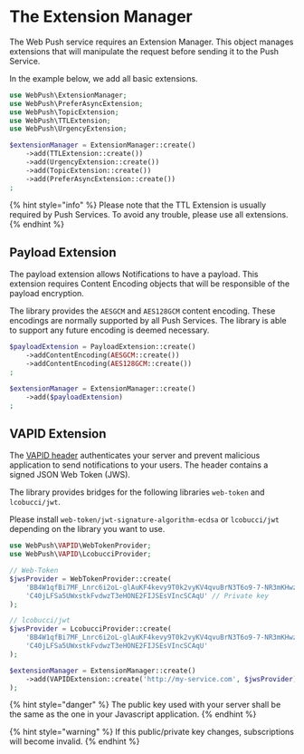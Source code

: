 # The Extension Manager

The Web Push service requires an Extension Manager. This object manages extensions that will manipulate the request before sending it to the Push Service.

In the example below, we add all basic extensions.

```php
use WebPush\ExtensionManager;
use WebPush\PreferAsyncExtension;
use WebPush\TopicExtension;
use WebPush\TTLExtension;
use WebPush\UrgencyExtension;

$extensionManager = ExtensionManager::create()
    ->add(TTLExtension::create())
    ->add(UrgencyExtension::create())
    ->add(TopicExtension::create())
    ->add(PreferAsyncExtension::create())
;
```

{% hint style="info" %}
Please note that the TTL Extension is usually required by Push Services. To avoid any trouble, please use all extensions.
{% endhint %}

## Payload Extension

The payload extension allows Notifications to have a payload. This extension requires Content Encoding objects that will be responsible of the payload encryption.

The library provides the `AESGCM` and `AES128GCM` content encoding. These encodings are normally supported by all Push Services. The library is able to support any future encoding is deemed necessary.

```php
$payloadExtension = PayloadExtension::create()
    ->addContentEncoding(AESGCM::create())
    ->addContentEncoding(AES128GCM::create())
;

$extensionManager = ExtensionManager::create()
    ->add($payloadExtension)
;
```

## VAPID Extension

The [VAPID header](../common-concepts/vapid.md) authenticates your server and prevent malicious application to send notifications to your users. The header contains a signed JSON Web Token \(JWS\).

The library provides bridges for the following libraries `web-token` and `lcobucci/jwt`.

Please install `web-token/jwt-signature-algorithm-ecdsa` or `lcobucci/jwt` depending on the library you want to use.

```php
use WebPush\VAPID\WebTokenProvider;
use WebPush\VAPID\LcobucciProvider;

// Web-Token
$jwsProvider = WebTokenProvider::create(
    'BB4W1qfBi7MF_Lnrc6i2oL-glAuKF4kevy9T0k2vyKV4qvuBrN3T6o9-7-NR3mKHwzDXzD3fe7XvIqIU1iADpGQ', // Public key
    'C40jLFSa5UWxstkFvdwzT3eHONE2FIJSEsVIncSCAqU' // Private key
);

// lcobucci/jwt
$jwsProvider = LcobucciProvider::create(
    'BB4W1qfBi7MF_Lnrc6i2oL-glAuKF4kevy9T0k2vyKV4qvuBrN3T6o9-7-NR3mKHwzDXzD3fe7XvIqIU1iADpGQ',
    'C40jLFSa5UWxstkFvdwzT3eHONE2FIJSEsVIncSCAqU'
);

$extensionManager = ExtensionManager::create()
    ->add(VAPIDExtension::create('http://my-service.com', $jwsProvider)
);
```

{% hint style="danger" %}
The public key used with your server shall be the same as the one in your Javascript application.
{% endhint %}

{% hint style="warning" %}
If this public/private key changes, subscriptions will become invalid.
{% endhint %}


